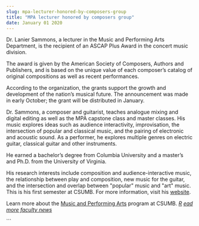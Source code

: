 ```yaml
---
slug: mpa-lecturer-honored-by-composers-group
title: "MPA lecturer honored by composers group"
date: January 01 2020
---
```


 
<p>
  Dr. Lanier Sammons, a lecturer in the Music and Performing Arts Department, is
  the recipient of an ASCAP Plus Award in the concert music division.
</p>
<p>
  The award is given by the American Society of Composers, Authors and
  Publishers, and is based on the unique value of each composer’s catalog of
  original compositions as well as recent performances.
</p>
<p>
  According to the organization, the grants support the growth and development
  of the nation’s musical future. The announcement was made in early October;
  the grant will be distributed in January.
</p>
<p>
  Dr. Sammons, a composer and guitarist, teaches analogue mixing and digital
  editing as well as the MPA capstone class and master classes. His music
  explores ideas such as audience interactivity, improvisation, the intersection
  of popular and classical music, and the pairing of electronic and acoustic
  sound. As a performer, he explores multiple genres on electric guitar,
  classical guitar and other instruments.
</p>
<p>
  He earned a bachelor’s degree from Columbia University and a master’s and
  Ph.D. from the University of Virginia.
</p>
<p>
  His research interests include composition and audience-interactive music, the
  relationship between play and composition, new music for the guitar, and the
  intersection and overlap between "popular" music and "art" music. This is his
  first semester at CSUMB. For more information, visit his
  <a href="https://www.laniersammons.com/Main/">website</a>.
</p>
<p>
  Learn more about the
  <a href="https://csumb.edu/music">Music and Performing Arts</a> program at
  CSUMB.
  <em
    ><a href="https://news.csumb.edu/news/2012/nov/25/faculty-highlights">R</a>
    <a href="https://news.csumb.edu/news/2012/nov/25/faculty-highlights"
      >ead more faculty news</a
    ></em
  >
</p>
```
